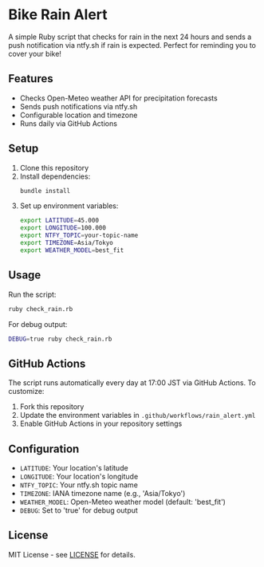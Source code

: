 # Bike Rain Alert

A simple Ruby script that checks for rain in the next 24 hours and sends a push notification via ntfy.sh if rain is expected. Perfect for reminding you to cover your bike!

## Features

- Checks Open-Meteo weather API for precipitation forecasts
- Sends push notifications via ntfy.sh
- Configurable location and timezone
- Runs daily via GitHub Actions

## Setup

1. Clone this repository
2. Install dependencies:
   ```bash
   bundle install
   ```
3. Set up environment variables:
   ```bash
   export LATITUDE=45.000
   export LONGITUDE=100.000
   export NTFY_TOPIC=your-topic-name
   export TIMEZONE=Asia/Tokyo
   export WEATHER_MODEL=best_fit
   ```

## Usage

Run the script:
```bash
ruby check_rain.rb
```

For debug output:
```bash
DEBUG=true ruby check_rain.rb
```

## GitHub Actions

The script runs automatically every day at 17:00 JST via GitHub Actions. To customize:

1. Fork this repository
2. Update the environment variables in `.github/workflows/rain_alert.yml`
3. Enable GitHub Actions in your repository settings

## Configuration

- `LATITUDE`: Your location's latitude
- `LONGITUDE`: Your location's longitude
- `NTFY_TOPIC`: Your ntfy.sh topic name
- `TIMEZONE`: IANA timezone name (e.g., 'Asia/Tokyo')
- `WEATHER_MODEL`: Open-Meteo weather model (default: 'best_fit')
- `DEBUG`: Set to 'true' for debug output

## License

MIT License - see [LICENSE](LICENSE) for details.
